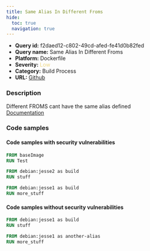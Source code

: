 ```yaml
---
title: Same Alias In Different Froms
hide:
  toc: true
  navigation: true
---
```


<style>
  .highlight .hll {
    background-color: #ff171742;
  }
  .md-content {
    max-width: 1100px;
    margin: 0 auto;
  }
</style>

-   **Query id:** f2daed12-c802-49cd-afed-fe41d0b82fed
-   **Query name:** Same Alias In Different Froms
-   **Platform:** Dockerfile
-   **Severity:** <span style="color:#edd57e">Low</span>
-   **Category:** Build Process
-   **URL:** [Github](https://github.com/Checkmarx/kics/tree/master/assets/queries/dockerfile/same_alias_in_different_froms)

### Description
Different FROMS cant have the same alias defined<br>
[Documentation](https://docs.docker.com/develop/develop-images/multistage-build/)

### Code samples
#### Code samples with security vulnerabilities
```dockerfile title="Positive test num. 1 - dockerfile file" hl_lines="4"
FROM baseImage
RUN Test

FROM debian:jesse2 as build
RUN stuff

FROM debian:jesse1 as build
RUN more_stuff

```


#### Code samples without security vulnerabilities
```dockerfile title="Negative test num. 1 - dockerfile file"
FROM debian:jesse1 as build
RUN stuff

FROM debian:jesse1 as another-alias
RUN more_stuff

```
